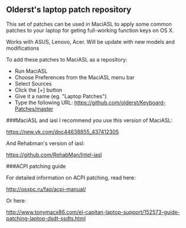 ## Olderst's laptop patch repository
This set of patches can be used in MaciASL to apply some common patches to your laptop for geting full-working function keys on OS X.

Works with ASUS, Lenovo, Acer. Will be update with new models and modifications

To add these patches to MaciASL as a repository:
- Run MaciASL
- Choose Preferences from the MaciASL menu bar
- Select Sources
- Click the [+] button
- Give it a name (eg. "Laptop Patches")
- Type the following URL: https://github.com/olderst/Keyboard-Patches/master

###MaciASL and iasl
I recommend you use this version of MaciASL:

https://new.vk.com/doc44638855_437412305

And Rehabman's version of iasl:

https://github.com/RehabMan/Intel-iasl

###ACPI patching guide

For detailed information on ACPI patching, read here:

http://osxpc.ru/faq/acpi-manual/

Or here:

http://www.tonymacx86.com/el-capitan-laptop-support/152573-guide-patching-laptop-dsdt-ssdts.html
